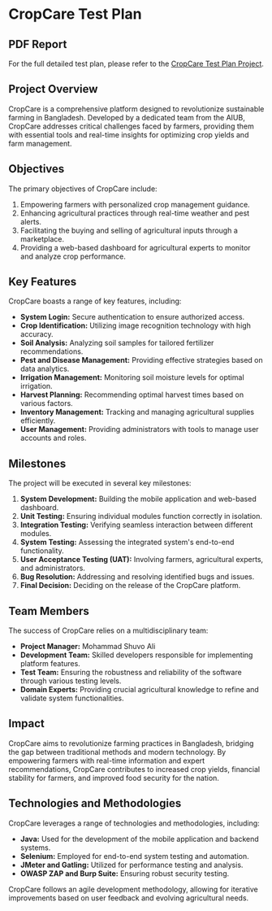 # CropCare Test Plan
## PDF Report

For the full detailed test plan, please refer to the [CropCare Test Plan Project](https://drive.google.com/file/d/1ZhacPfmDmMOrfT_k2W_efnIZ0wqFnlb7/view?usp=sharing).

## Project Overview

CropCare is a comprehensive platform designed to revolutionize sustainable farming in Bangladesh. Developed by a dedicated team from the AIUB, CropCare addresses critical challenges faced by farmers, providing them with essential tools and real-time insights for optimizing crop yields and farm management.

## Objectives

The primary objectives of CropCare include:

1. Empowering farmers with personalized crop management guidance.
2. Enhancing agricultural practices through real-time weather and pest alerts.
3. Facilitating the buying and selling of agricultural inputs through a marketplace.
4. Providing a web-based dashboard for agricultural experts to monitor and analyze crop performance.

## Key Features

CropCare boasts a range of key features, including:

- **System Login:** Secure authentication to ensure authorized access.
- **Crop Identification:** Utilizing image recognition technology with high accuracy.
- **Soil Analysis:** Analyzing soil samples for tailored fertilizer recommendations.
- **Pest and Disease Management:** Providing effective strategies based on data analytics.
- **Irrigation Management:** Monitoring soil moisture levels for optimal irrigation.
- **Harvest Planning:** Recommending optimal harvest times based on various factors.
- **Inventory Management:** Tracking and managing agricultural supplies efficiently.
- **User Management:** Providing administrators with tools to manage user accounts and roles.

## Milestones

The project will be executed in several key milestones:

1. **System Development:** Building the mobile application and web-based dashboard.
2. **Unit Testing:** Ensuring individual modules function correctly in isolation.
3. **Integration Testing:** Verifying seamless interaction between different modules.
4. **System Testing:** Assessing the integrated system's end-to-end functionality.
5. **User Acceptance Testing (UAT):** Involving farmers, agricultural experts, and administrators.
6. **Bug Resolution:** Addressing and resolving identified bugs and issues.
7. **Final Decision:** Deciding on the release of the CropCare platform.

## Team Members

The success of CropCare relies on a multidisciplinary team:

- **Project Manager:** Mohammad Shuvo Ali
- **Development Team:** Skilled developers responsible for implementing platform features.
- **Test Team:** Ensuring the robustness and reliability of the software through various testing levels.
- **Domain Experts:** Providing crucial agricultural knowledge to refine and validate system functionalities.

## Impact

CropCare aims to revolutionize farming practices in Bangladesh, bridging the gap between traditional methods and modern technology. By empowering farmers with real-time information and expert recommendations, CropCare contributes to increased crop yields, financial stability for farmers, and improved food security for the nation.

## Technologies and Methodologies

CropCare leverages a range of technologies and methodologies, including:

- **Java:** Used for the development of the mobile application and backend systems.
- **Selenium:** Employed for end-to-end system testing and automation.
- **JMeter and Gatling:** Utilized for performance testing and analysis.
- **OWASP ZAP and Burp Suite:** Ensuring robust security testing.

CropCare follows an agile development methodology, allowing for iterative improvements based on user feedback and evolving agricultural needs.
